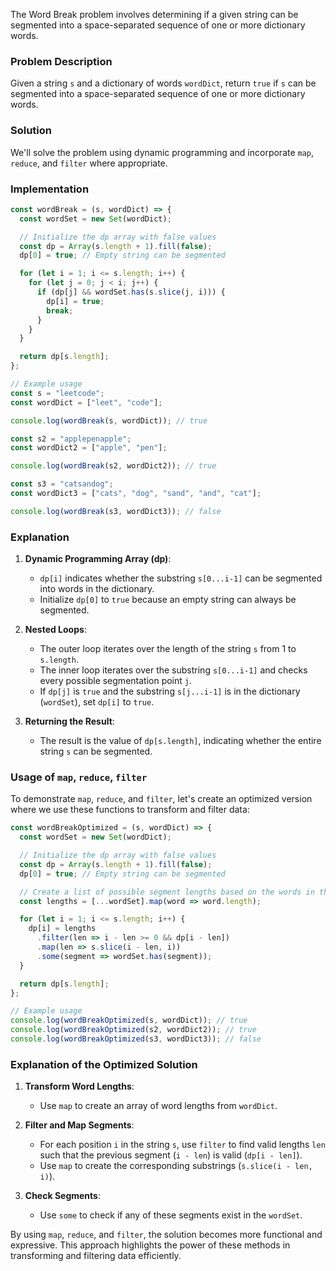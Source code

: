 The Word Break problem involves determining if a given string can be segmented into a space-separated sequence of one or more dictionary words. 

### Problem Description
Given a string `s` and a dictionary of words `wordDict`, return `true` if `s` can be segmented into a space-separated sequence of one or more dictionary words.

### Solution
We'll solve the problem using dynamic programming and incorporate `map`, `reduce`, and `filter` where appropriate.

### Implementation

```javascript
const wordBreak = (s, wordDict) => {
  const wordSet = new Set(wordDict);

  // Initialize the dp array with false values
  const dp = Array(s.length + 1).fill(false);
  dp[0] = true; // Empty string can be segmented

  for (let i = 1; i <= s.length; i++) {
    for (let j = 0; j < i; j++) {
      if (dp[j] && wordSet.has(s.slice(j, i))) {
        dp[i] = true;
        break;
      }
    }
  }

  return dp[s.length];
};

// Example usage
const s = "leetcode";
const wordDict = ["leet", "code"];

console.log(wordBreak(s, wordDict)); // true

const s2 = "applepenapple";
const wordDict2 = ["apple", "pen"];

console.log(wordBreak(s2, wordDict2)); // true

const s3 = "catsandog";
const wordDict3 = ["cats", "dog", "sand", "and", "cat"];

console.log(wordBreak(s3, wordDict3)); // false
```

### Explanation

1. **Dynamic Programming Array (dp)**:
   - `dp[i]` indicates whether the substring `s[0...i-1]` can be segmented into words in the dictionary.
   - Initialize `dp[0]` to `true` because an empty string can always be segmented.

2. **Nested Loops**:
   - The outer loop iterates over the length of the string `s` from 1 to `s.length`.
   - The inner loop iterates over the substring `s[0...i-1]` and checks every possible segmentation point `j`.
   - If `dp[j]` is `true` and the substring `s[j...i-1]` is in the dictionary (`wordSet`), set `dp[i]` to `true`.

3. **Returning the Result**:
   - The result is the value of `dp[s.length]`, indicating whether the entire string `s` can be segmented.

### Usage of `map`, `reduce`, `filter`

To demonstrate `map`, `reduce`, and `filter`, let's create an optimized version where we use these functions to transform and filter data:

```javascript
const wordBreakOptimized = (s, wordDict) => {
  const wordSet = new Set(wordDict);

  // Initialize the dp array with false values
  const dp = Array(s.length + 1).fill(false);
  dp[0] = true; // Empty string can be segmented

  // Create a list of possible segment lengths based on the words in the dictionary
  const lengths = [...wordSet].map(word => word.length);

  for (let i = 1; i <= s.length; i++) {
    dp[i] = lengths
      .filter(len => i - len >= 0 && dp[i - len])
      .map(len => s.slice(i - len, i))
      .some(segment => wordSet.has(segment));
  }

  return dp[s.length];
};

// Example usage
console.log(wordBreakOptimized(s, wordDict)); // true
console.log(wordBreakOptimized(s2, wordDict2)); // true
console.log(wordBreakOptimized(s3, wordDict3)); // false
```

### Explanation of the Optimized Solution

1. **Transform Word Lengths**:
   - Use `map` to create an array of word lengths from `wordDict`.

2. **Filter and Map Segments**:
   - For each position `i` in the string `s`, use `filter` to find valid lengths `len` such that the previous segment (`i - len`) is valid (`dp[i - len]`).
   - Use `map` to create the corresponding substrings (`s.slice(i - len, i)`).

3. **Check Segments**:
   - Use `some` to check if any of these segments exist in the `wordSet`.

By using `map`, `reduce`, and `filter`, the solution becomes more functional and expressive. This approach highlights the power of these methods in transforming and filtering data efficiently.
